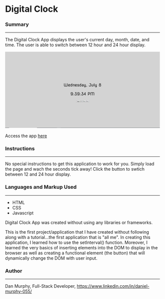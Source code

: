 # Digital Clock

### Summary

---

The Digital Clock App displays the user's current day, month, date, and time. The user is able to switch between 12 hour and 24 hour display.

![Clock App Screenshot](https://github.com/danielmurphy1/DigitalClockApp/blob/master/DigitalClockScreen.PNG)

Access the app [here](https://danielmurphy1.github.io/DigitalClockApp/)

### Instructions

---

No special instructions to get this application to work for you. Simply load the page and wach the seconds tick away! Click the button to swtich between 12 and 24 hour display.

### Languages and Markup Used

---

- HTML
- CSS
- Javascript

Digital Clock App was created without using any libraries or frameworks.

This is the first project/application that I have created without following along with a tutorial...the first application that is "all me". In creating this application, I learned how to use the setInterval() function. Moreover, I learned the very basics of inserting elements into the DOM to display in the browser as well as creating a functional element (the button) that will dynamically change the DOM with user input.  

### Author
___
Dan Murphy, Full-Stack Developer, https://www.linkedin.com/in/daniel-murphy-055/

